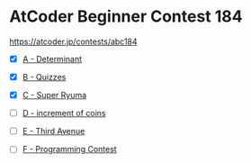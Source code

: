 # AtCoder Beginner Contest 184

https://atcoder.jp/contests/abc184

- [x] [A - Determinant](https://atcoder.jp/contests/abc184/tasks/abc184_a)

- [x] [B - Quizzes](https://atcoder.jp/contests/abc184/tasks/abc184_b)

- [x] [C - Super Ryuma](https://atcoder.jp/contests/abc184/tasks/abc184_c)

- [ ] [D - increment of coins](https://atcoder.jp/contests/abc184/tasks/abc184_d)

- [ ] [E - Third Avenue](https://atcoder.jp/contests/abc184/tasks/abc184_e)

- [ ] [F - Programming Contest](https://atcoder.jp/contests/abc184/tasks/abc184_f)
